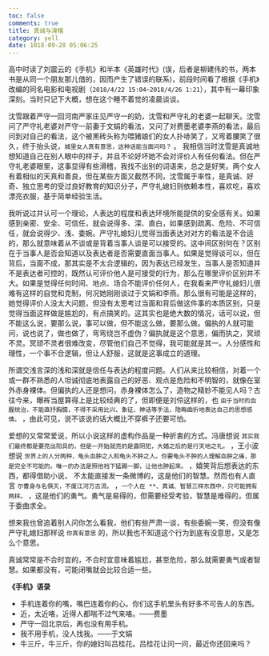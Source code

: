 ```yaml
---
toc: false
comments: true
title: 真诚与滑稽
category: yell
date: 1018-09-28 05:06:25
---
```


高中时读了刘震云的《手机》和半本《英雄时代》(误，后者是柳建伟的书，两本书是从同一个朋友那儿借的，因而产生了错误的联系)，前段时间看了根据《手机》改编的同名电影和电视剧（`2018/4/22 15:04~2018/4/26 1:21`），其中有一幕印象深刻。当时只记下大概，想在这个睡不着觉的凌晨谈谈。

沈雪跟着严守一回河南严家庄见严守一的奶，沈雪和严守礼的老婆一起聊天。沈雪问了严守礼老婆对严守一前妻于文娟的看法，又问了对费墨老婆李燕的看法，最后问到对自己的看法，这个被黑砖头称为喂猪娘们的女人扑哧笑了，又弯着腰笑了很久，终于抬头说，`城里女人真有意思，这种话能当面问吗？` 。 我相信当时沈雪是真诚地想知道自己在别人眼中的样子，并且不论好坏她不会对评价人有任何看法。但在严守礼老婆眼里，这事显得有些滑稽，我找不出别的词语来，总之是好笑。两个女人有着相似的天真和善良，但在某些方面又截然不同，沈雪属于率性，是真诚、好奇、独立思考的受过良好教育的知识分子，严守礼媳妇则依赖本性，喜欢吃，喜欢漂亮衣服，基于简单经验生活。

我听说过并认可一个理论，人表达的程度和表达环境所能提供的安全感有关。如果感到亲密、安全、可信任，就会说得多、深、直白，如果感到疏离、危险、不可信任，就会说得少、浅、委婉。严守礼媳妇儿觉得当面表达对对方的看法是不合适的，那么就意味着从不谈或是背着当事人谈是可以接受的。这中间区别何在？区别在于当事人是否会知道以及表达者是否需要直面当事人。如果是觉得谈可以，但在背后，当面不成，那其实是不太合逻辑的，因为表达已经发生，当事人是否知道并不是表达者可控的，既然认可评价他人是可接受的行为，那么在哪里评价区别并不大。如果是觉得任何时间、地点、场合不能评价任何人，在我看来严守礼媳妇儿很难有这样的自觉和克制，何况她刚刚谈过于文娟和李燕。那么很有可能是这样的，她觉得评价人没太大问题，但没有太思考过当面和背后做这件事的本质区别，只是觉得当面这样做是尴尬的，有点搞笑的。这其实也是绝大数的情况，话可以说，但不能这么说，要那么说，事可以做，但不能这么做，要那么做。偏执的人就可能问，说也说了，做也做了，弯弯绕岂不虚伪？偏执就是这个意思，偏而执之，冥顽不灵。冥顽不灵者很难改变，尽管他们自己不觉得，我可能就是其一。人分感性和理性，一个事不合逻辑，但让人舒服，这就是这事成立的道理。

所谓交浅言深的浅和深就是信任与表达的程度问题。人们从来比较相信，对着一个或一群不熟悉的人坦诚彻底地表露自己的好恶、观点是危险和不明智的，就像在室外赤身裸体。但偏执的人还是想问，赤身裸体怎么了，造物之精妙不能见人吗？古往今来，曝裈当屋算得上是比较经典的了，但即便是刘伶这样的，也 `由于当时的血腥统治，不能直抒胸臆，不得不采用比兴、象征、神话等手法，隐晦曲折地表达自己的思想感情。` ，由此可见，说不该说的话大概比不穿裤子还要可怕。

爱想的又常常爱说，所以小说这样的虚构作品是一种折衷的方式。冯唐想说 `其实我们最终都是要亮出阳具的，但是一开始就亮的是露阴犯，大婚之后的是行天地之礼。` ，王小波想说 `世界上的人分两种，龟头血肿之人和龟头不肿之人。你要龟头不肿的人理解血肿之痛，那是完全不可能的。唯一的办法是照他裆下猛踢一脚，让他也肿起来。` ，嬉笑背后想表达的东西，都得借助小说， 不太能直接发一条微博的，这是他们的智慧。然而也有人直言 `尔曹身与名俱灭，不废江河万古流。` ，`一个人在 **、真诚、智慧三样东西中，只可能拥有两样。` ，这是他们的勇气。勇气是易得的，但需要经受考验，智慧是难得的，但属于委曲求全。

想来我也曾追着别人问你怎么看我，他们有些严肃一谈，有些委婉一笑，但没有像严守礼媳妇那样说 `你真有意思` 的，所以我也不知道这个行为到底有没意思，又是怎么个意思。

真诚常常是不合时宜的，不合时宜意味着尴尬，甚至危险，那么就需要勇气或者智慧。如果都没有，可能闭嘴就会比较合适一些。



**《手机》语录**

- 手机连着你的嘴，嘴巴连着你的心。你们这手机里头有好多不可告人的东西。
- 近，太近咯，近得人都喘不过气来咯。——费墨
- 严守一回北京后，再也没有用手机。
- 我不用手机，没人找我。——于文娟
- 牛三斤，牛三斤，你的媳妇叫吕桂花。吕桂花让问一问，最近你还回来吗？